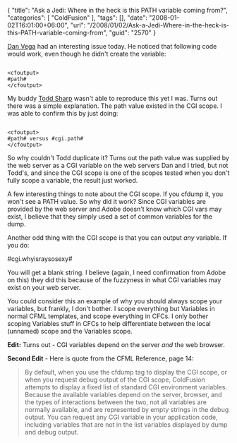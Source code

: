 {
	"title": "Ask a Jedi: Where in the heck is this PATH variable coming from?",
	"categories": [
		"ColdFusion"
	],
	"tags": [],
	"date": "2008-01-02T16:01:00+06:00",
	"url": "/2008/01/02/Ask-a-Jedi-Where-in-the-heck-is-this-PATH-variable-coming-from",
	"guid": "2570"
}

<a href="http://www.danvega.org/blog/index.cfm">Dan Vega</a> had an interesting issue today. He noticed that following code would work, even though he didn't create the variable:

<code>
&lt;cfoutput&gt;
#path#
&lt;/cfoutput&gt;
</code>

My buddy <a href="http://www.cfsilence.com/blog/client">Todd Sharp</a> wasn't able to reproduce this yet I was. Turns out there was a simple explanation. The path value existed in the CGI scope. I was able to confirm this by just doing:

<code>
&lt;cfoutput&gt;
#path# versus #cgi.path#
&lt;/cfoutput&gt;
</code>

So why couldn't Todd duplicate it? Turns out the path value was supplied by the web server as a CGI variable on the web servers Dan and I tried, but not Todd's, and since the CGI scope is one of the scopes tested when you don't fully scope a variable, the result just worked.

A few interesting things to note about the CGI scope. If you cfdump it, you won't see a PATH value. So why did it work? Since CGI variables are provided by the web server and Adobe doesn't know which CGI vars may exist, I believe that they simply used a set of common variables for the dump. 

Another odd thing with the CGI scope is that you can output <i>any</i> variable. If you do:

<cfoutput>
#cgi.whyisraysosexy#
</cfoutput>

You will get a blank string. I believe (again, I need confirmation from Adobe on this) they did this because of the fuzzyness in what CGI variables may exist on your web server.

You could consider this an example of why you should always scope your variables, but frankly, I don't bother. I scope everything but Variables in normal CFML templates, and scope everything in CFCs. I only bother scoping Variables stuff in CFCs to help differentiate between the local (unnamed) scope and the Variables scope.

<b>Edit:</b> Turns out - CGI variables depend on the server <i>and</i> the web browser.

<b>Second Edit</b> - Here is quote from the CFML Reference, page 14:

<blockquote>
<p>
By default, when you use the cfdump tag to display the CGI scope, or when you request debug output of the CGI
scope, ColdFusion attempts to display a fixed list of standard CGI environment variables. Because the available
variables depend on the server, browser, and the types of interactions between the two, not all variables are normally
available, and are represented by empty strings in the debug output. You can request any CGI variable in your application
code, including variables that are not in the list variables displayed by dump and debug output.
</p>
</blockquote>